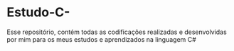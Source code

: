 # Estudo-C-
Esse repositório, contém todas as codificações realizadas e desenvolvidas por mim para os meus estudos e aprendizados na linguagem C#
